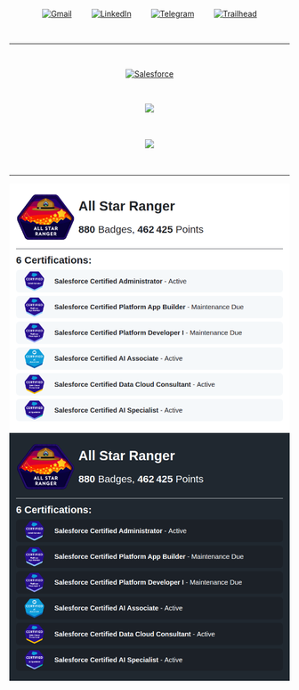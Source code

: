 <br><br>

<p align="center">
  <a href="mailto:prem12321kumar@gmail.com"><img src="https://upload.wikimedia.org/wikipedia/commons/7/7e/Gmail_icon_%282020%29.svg" alt="Gmail" style="width: 52px;" /></a>
  &nbsp;&nbsp;&nbsp;&nbsp;&nbsp;&nbsp;&nbsp;
  <a href="https://linkedin.com/in/prem12321kumar"><img src="https://skillicons.dev/icons?i=linkedin" alt="LinkedIn" /></a>
  &nbsp;&nbsp;&nbsp;&nbsp;&nbsp;&nbsp;&nbsp;
  <a href="https://t.me/prem12321kumar"><img src="https://upload.wikimedia.org/wikipedia/commons/8/82/Telegram_logo.svg" alt="Telegram" style="height: 50px;" /></a>
  &nbsp;&nbsp;&nbsp;&nbsp;&nbsp;&nbsp;&nbsp;
  <a href="https://www.salesforce.com/trailblazer/premkr"><img src="https://encrypted-tbn0.gstatic.com/images?q=tbn:ANd9GcTa-43wFQxlN_QowvFgfFhLK3XyoHVCvRnvsw&s" alt="Trailhead" style="height: 48px;" /></a>
</p>

<br>

---

<br>

<p align="center">
  <a href="https://www.salesforce.com/trailblazer/premkr">
    <img alt="Salesforce" src="https://www.salesforce.com/content/dam/sfdc-docs/www/logos/logo-salesforce.svg" style="height: 48px;">
  </a>
</p>

<br>

<p align="center">
  <a href="https://prem-k-r.github.io/">
    <img src="https://skillicons.dev/icons?i=windows,vscode,github" />
  </a>
</p>

<br>

<p align="center">
  <a href="https://prem-k-r.github.io/">
    <img src="https://skillicons.dev/icons?i=java,python,c,javascript,html,css,mysql&perline=8" />
  </a>
</p>

<br>

---

<!--TH_Stats:start-->

![Trailhead-Stats-Light](images/TScard-light.png#gh-light-mode-only)
![Trailhead-Stats-Dark](images/TScard-dark.png#gh-dark-mode-only)
<!--TH_Stats:end-->
